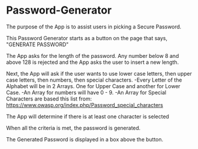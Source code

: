 # Password-Generator

The purpose of the App is to assist users in picking a Secure Password.

This Password Generator starts as a button on the page that says, "GENERATE PASSWORD"

The App asks for the length of the password. Any number below 8 and above 128 is rejected and the App asks the user to insert a new length.

Next, the App will ask if the user wants to use lower case letters, then upper case letters, then numbers, then special characters.
    -Every Letter of the Alphabet will be in 2 Arrays. One for Upper Case and another for Lower Case.
    -An Array for numbers will have 0 - 9.
    -An Array for Special Characters are based this list from: https://www.owasp.org/index.php/Password_special_characters

The App will determine if there is at least one character is selected

When all the criteria is met, the password is generated.

The Generated Password is displayed in a box above the button.
